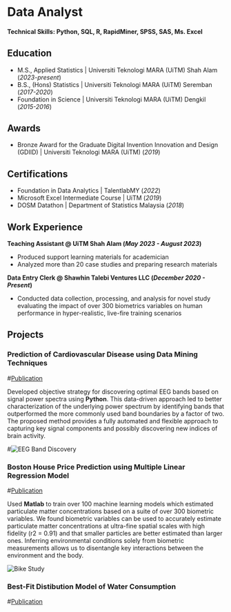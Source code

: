# Data Analyst

#### Technical Skills: Python, SQL, R, RapidMiner, SPSS, SAS, Ms. Excel

## Education							       		
- M.S., Applied Statistics	| Universiti Teknologi MARA (UiTM) Shah Alam (_2023-present_)	 			        		
- B.S., (Hons) Statistics  | Universiti Teknologi MARA (UiTM) Seremban (_2017-2020_)
- Foundation in Science  | Universiti Teknologi MARA (UiTM) Dengkil (_2015-2016_)	

## Awards					       		
- Bronze Award for the Graduate Digital Invention Innovation and Design (GDIID) 	| Universiti Teknologi MARA (UiTM) (_2019_)	 			        		

## Certifications						       		
- Foundation in Data Analytics  | TalentlabMY (_2022_)
- Microsoft Excel	Intermediate Course  | UiTM (_2019_)
- DOSM Datathon  | Department of Statistics Malaysia (_2018_)       		

## Work Experience
**Teaching Assistant @ UiTM Shah Alam (_May 2023 - August 2023_)**
- Produced support learning materials for academician
- Analyzed more than 20 case studies and preparing research materials

**Data Entry Clerk @ Shawhin Talebi Ventures LLC (_December 2020 - Present_)**
- Conducted data collection, processing, and analysis for novel study evaluating the impact of over 300 biometrics variables on human performance in hyper-realistic, live-fire training scenarios

## Projects
### Prediction of Cardiovascular Disease using Data Mining Techniques
#[Publication](https://www.mdpi.com/1424-8220/22/8/3048)

Developed objective strategy for discovering optimal EEG bands based on signal power spectra using **Python**. This data-driven approach led to better characterization of the underlying power spectrum by identifying bands that outperformed the more commonly used band boundaries by a factor of two. The proposed method provides a fully automated and flexible approach to capturing key signal components and possibly discovering new indices of brain activity.

#![EEG Band Discovery](/assets/img/eeg_band_discovery.jpeg)

### Boston House Price Prediction using Multiple Linear Regression Model 
#[Publication](https://www.mdpi.com/1424-8220/22/11/4240)

Used **Matlab** to train over 100 machine learning models which estimated particulate matter concentrations based on a suite of over 300 biometric variables. We found biometric variables can be used to accurately estimate particulate matter concentrations at ultra-fine spatial scales with high fidelity (r2 = 0.91) and that smaller particles are better estimated than larger ones. Inferring environmental conditions solely from biometric measurements allows us to disentangle key interactions between the environment and the body.

![Bike Study](/assets/img/bike_study.jpeg)

### Best-Fit Distibution Model of Water Consumption
#[Publication](https://www.mdpi.com/1424-8220/22/11/4240)

